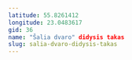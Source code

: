 ```yaml
---
latitude: 55.8261412
longitude: 23.0483617
gid: 36
name: "Šalia dvaro" didysis takas
slug: salia-dvaro-didysis-takas
---
```


